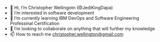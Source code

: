 - 👋 Hi, I’m Christopher Wellingotn (@JediKingDapa)
- 👀 I’m interested in software development
- 🌱 I’m currently learning IBM DevOps and Software Engineering Professinal Certification
- 💞️ I’m looking to collaborate on anything that will further my knowledge 
- 📫 How to reach me christopher.wellington@gmail.com

<!---
JediKingDapa/JediKingDapa is a ✨ special ✨ repository because its `README.md` (this file) appears on your GitHub profile.
You can click the Preview link to take a look at your changes.
--->
